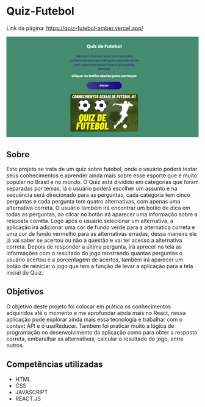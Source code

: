 # Quiz-Futebol

Link da página: <https://quiz-futebol-amber.vercel.app/>

![design do projeto](./src/img/img-projeto.png)

## Sobre

Este projeto se trata de um quiz sobre futebol, onde o usuário poderá testar seus conhecimentos e aprender ainda mais sobre esse esporte que é muito popular no Brasil e no mundo. O Quiz está dividido em categorias que foram separadas por temas, lá o usuário poderá escolher um assunto e na sequência será direcionado para as perguntas, cada categoria tem cinco perguntas e cada pergunta tem quatro alternativas, com apenas uma alternativa correta. O usuário também irá encontrar um botão de dica em todas as perguntas, ao clicar no botão irá aparecer uma informação sobre a resposta correta. Logo após o usuário selecionar um alternativa, a aplicação irá adicionar uma cor de fundo verde para a alternatica correta e uma cor de fundo vermelho para as alternativas erradas, dessa maneira ele já vai saber se acertou ou não a questão e vai ter acesso a alternativa correta. Depois de responder a última pergunta, irá aprecer na tela as informações com o resultado do jogo mostrando quantas perguntas o usuário acertou e a porcentagem de acertos, também irá aparecer um botão de reiniciar o jogo que tem a função de levar a aplicação para a tela inicial do Quiz.

## Objetivos

O objetivo deste projeto foi colocar em prática os conhecimentos adquiridos até o momento e me aprofundar ainda mais no React, nessa aplicação pude explorar ainda mais essa tecnologia e trabalhar com o context API e o useReducer. Também foi praticar muito a lógica de programação no desenvolvimento da aplicação como para obter a resposta correta, embaralhar as alternativas, calcular o resultado do jogo, entre outros. 

## Competências utilizadas

* HTML
* CSS
* JAVASCRIPT
* REACT.JS
